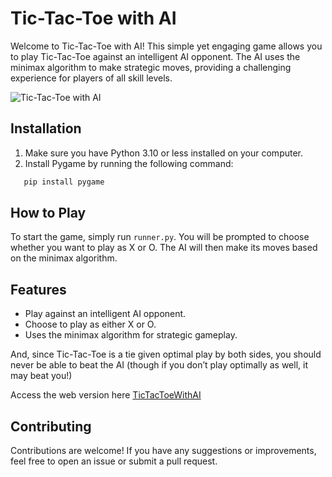 # Tic-Tac-Toe with AI

Welcome to Tic-Tac-Toe with AI! This simple yet engaging game allows you to play Tic-Tac-Toe against an intelligent AI opponent. The AI uses the minimax algorithm to make strategic moves, providing a challenging experience for players of all skill levels.

![Tic-Tac-Toe with AI](https://github.com/Baniya-sen/AI-Tic-Tac-Toe/assets/144620117/a72e3306-0fe6-4c1e-81f2-ad43e185f4b2)


## Installation

1. Make sure you have Python 3.10 or less installed on your computer.
2. Install Pygame by running the following command:
```python
   pip install pygame
```

## How to Play

To start the game, simply run `runner.py`. You will be prompted to choose whether you want to play as X or O. The AI will then make its moves based on the minimax algorithm.

## Features

- Play against an intelligent AI opponent.
- Choose to play as either X or O.
- Uses the minimax algorithm for strategic gameplay.

And, since Tic-Tac-Toe is a tie given optimal play by both sides, you should never be able to beat the AI (though if you don’t play optimally as well, it may beat you!)

Access the web version here [TicTacToeWithAI]([URL](https://tictactoewithai.pythonanywhere.com/))


## Contributing

Contributions are welcome! If you have any suggestions or improvements, feel free to open an issue or submit a pull request.
